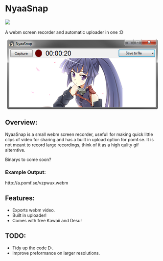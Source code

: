 NyaaSnap
========

<img src="https://ci.appveyor.com/api/projects/status/ivdxoen1sr71n9aa"/>


A webm screen recorder and automatic uploader in one :D

<p align="center">
  <img src="https://raw.githubusercontent.com/GoomiChan/NyaaSnap/master/Media/Preview.png" align="center" />
</p>

<h2> Overview: </h2>

NyaaSnap is a small webm screen recorder, usefull for making quick little clips of video for sharing and has a built in upload option for pomf.se.
It is not meant to record large recordings, think of it as a high qulity gif alterntive.

Binarys to come soon?

<h3> Example Output: </h3>
http://a.pomf.se/vzpwux.webm


<h2> Features: </h2>

<ul>
  <li> Exports webm video. </li>
  <li> Built in uploader! </li>
  <li> Comes with free Kawaii and Desu! </li>
</ul>

<h2> TODO: </h2>

<ul>
  <li> Tidy up the code D:. </li>
  <li> Improve preformance on larger resolutions. </li>
</ul>
